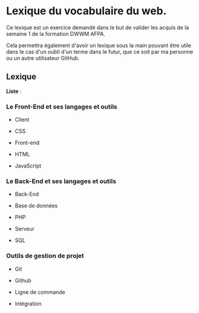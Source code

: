 # Lexique du vocabulaire du web.

Ce lexique est un exercice demandé dans le but de valider les acquis de la semaine 1 de la formation DWWM AFPA.

Cela permettra également d'avoir un lexique sous la main pouvant être utile dans le cas d'un oubli d'un terme dans le futur, 
que ce soit par ma personne ou un autre utilisateur GitHub.

## Lexique

**Liste** :

### Le Front-End et ses langages et outils

- Client

- CSS

- Front-end

- HTML

- JavaScript

### Le Back-End et ses langages et outils

- Back-End

- Base de données

- PHP

- Serveur

- SQL

### Outils de gestion de projet

- Git

- Github

- Ligne de commande

- Intégration
